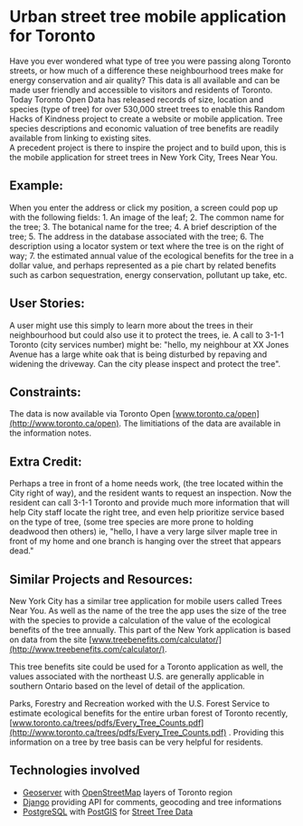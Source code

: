 Urban street tree mobile application for Toronto
================================================

Have you ever wondered what type of tree you were passing along Toronto 
streets, or how much of a difference these neighbourhood trees make for 
energy conservation and air quality?   This data is all available and 
can be made user friendly and accessible to visitors and residents of 
Toronto.  Today Toronto Open Data has released records of size, 
location and species (type of tree) for over 530,000 street trees to 
enable this Random Hacks of Kindness project to create a website or 
mobile application.  Tree species descriptions and economic valuation 
of tree benefits are readily available from linking to existing sites.  
A precedent project is there to inspire the project and to build upon, 
this is the mobile application for street trees in New York City, 
Trees Near You.


Example:
--------

When you enter the address or click my position, a screen could pop up 
with the following fields: 1. An image of the leaf; 2. The common name 
for the tree; 3. The botanical name for the tree; 4. A brief 
description of the tree; 5. The address in the database associated with 
the tree; 6. The description using a locator system or text where the 
tree is on the right of way; 7. the estimated annual value of the 
ecological benefits for the tree in a dollar value, and perhaps 
represented as a pie chart by related benefits such as carbon 
sequestration, energy conservation, pollutant up take, etc.


User Stories:
-------------

A user might use this simply to learn more about the trees in their 
neighbourhood but could also use it to protect the trees, ie. A call to 
3-1-1 Toronto (city services number) might be: "hello, my neighbour at 
XX Jones Avenue has a large white oak that is being disturbed by 
repaving and widening the driveway.  Can the city please inspect and 
protect the tree".


Constraints:
------------

The data is now available via Toronto Open 
[www.toronto.ca/open](http://www.toronto.ca/open). The limitiations of the 
data are available in the information notes. 


Extra Credit:
-------------

Perhaps a tree in front of a home needs work, (the tree located within 
the City right of way), and the resident wants to request an 
inspection. Now the resident can call 3-1-1 Toronto and provide much 
more information that will help City staff locate the right tree, and 
even help prioritize service based on the type of tree, (some tree 
species  are more prone to holding deadwood then others) ie, "hello, I 
have a very large silver maple tree in front of my home and one branch 
is hanging over the street that appears dead."


Similar Projects and Resources:
-------------------------------

New York City has a similar tree application for mobile users called 
Trees Near You. As well as the name of the tree the app uses the size 
of the tree with the species to provide a calculation of the value of 
the ecological benefits of the tree annually.  This part of the New 
York application is based on data from the site 
[www.treebenefits.com/calculator/](http://www.treebenefits.com/calculator/).

This tree benefits site could be used for a Toronto application as 
well, the values associated with the northeast U.S. are generally 
applicable in southern Ontario based on the level of detail of the 
application.


Parks, Forestry and Recreation worked with the U.S. Forest Service to 
estimate ecological benefits for the entire urban forest of Toronto 
recently, [www.toronto.ca/trees/pdfs/Every_Tree_Counts.pdf](http://www.toronto.ca/trees/pdfs/Every_Tree_Counts.pdf)
.  Providing this information on a tree by tree basis can be very 
helpful for residents.


Technologies involved
---------------------

* [Geoserver](http://geoserver.org/) with 
[OpenStreetMap](http://www.openstreetmap.org/) layers of Toronto region
* [Django](https://www.djangoproject.com/) providing API for comments, 
geocoding and tree informations
* [PostgreSQL](http://www.postgresql.org/) with 
[PostGIS](http://postgis.refractions.net/) for 
[Street Tree Data](http://www1.toronto.ca/wps/portal/open_data/open_data_item_details?vgnextoid=5af95104c26f3310VgnVCM1000003dd60f89RCRD&vgnextchannel=6e886aa8cc819210VgnVCM10000067d60f89RCRD)

